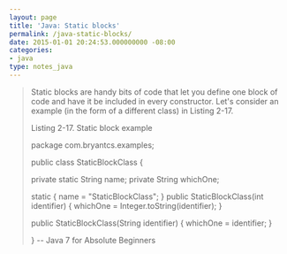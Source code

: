 ```yaml
---
layout: page
title: 'Java: Static blocks'
permalink: /java-static-blocks/
date: 2015-01-01 20:24:53.000000000 -08:00
categories:
- java
type: notes_java
---
```


> Static blocks are handy bits of code that let you define one block of code and have it be included in every constructor. Let's consider an example (in the form of a different class) in Listing 2-17.
>
> Listing 2-17\. Static block example
>
> package com.bryantcs.examples;
>
> public class StaticBlockClass {
>
> private static String name;
>  private String whichOne;
>
> static {
>  name = "StaticBlockClass";
>  }
>  public StaticBlockClass(int identifier) {
>  whichOne = Integer.toString(identifier);
>  }
>
> public StaticBlockClass(String identifier) {
>  whichOne = identifier;
>  }
>
> }
>  -- Java 7 for Absolute Beginners
